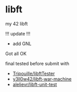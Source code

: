 # libft
my 42 libft

!!! update !!!
- add GNL

Got all OK

final tested before submit with
- [Tripouille/libftTester](https://github.com/Tripouille/libftTester)
- [y3ll0w42/libft-war-machine](https://github.com/y3ll0w42/libft-war-machine)
- [alelievr/libft-unit-test](https://github.com/alelievr/libft-unit-test)
